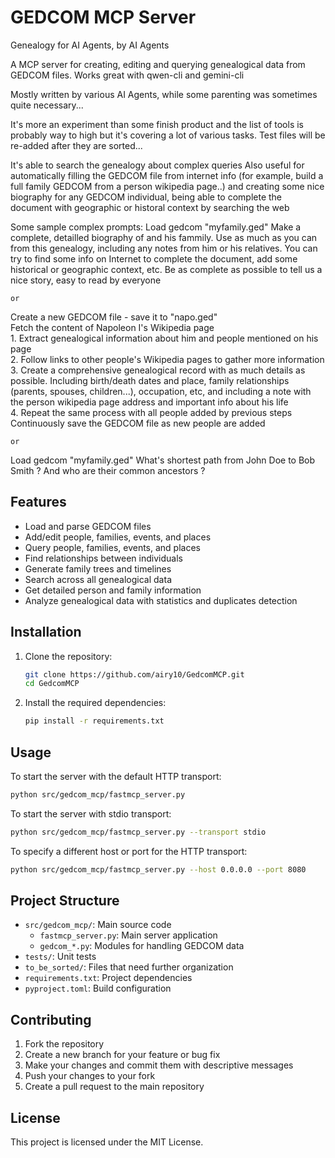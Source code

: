 # GEDCOM MCP Server

Genealogy for AI Agents, by AI Agents

A MCP server for creating, editing and querying genealogical data from GEDCOM files.
Works great with qwen-cli and gemini-cli

Mostly written by various AI Agents, while some parenting was sometimes quite necessary...

It's more an experiment than some finish product and the list of tools is probably way to high but it's covering a lot of various tasks.
Test files will be re-added after they are sorted...

It's able to search the genealogy about complex queries
Also useful for automatically filling the GEDCOM file from internet info (for example,
build a full family GEDCOM from a person wikipedia page..) and creating some nice
biography for any GEDCOM individual, being able to complete the document with geographic
or historal context by searching the web

Some sample complex prompts:
   Load gedcom "myfamily.ged"
   Make a complete, detailled biography of <name of some people from the GEDCOM> and his fammily. Use as much as you can from this genealogy, including any notes from him or his relatives. 
   You can try to find some info on Internet to complete the document, add some historical or geographic context, etc. Be as complete as possible to tell us a nice story, easy to read by everyone

    or

  Create a new GEDCOM file - save it to "napo.ged"                                                                                                                                              
  Fetch the content of Napoleon I's Wikipedia page                                                                                                                                           
    1. Extract genealogical information about him and people mentioned on his page                                                                                                             
    2. Follow links to other people's Wikipedia pages to gather more information                                                                                                              
    3. Create a comprehensive genealogical record  with as much details as possible. Including birth/death dates and place, family relationships (parents, spouses, children...), occupation, etc, and including a note with the person wikipedia page address and important info about his life                                                                                                                    
    4. Repeat the same process with all people added by previous steps                                                                                                                       
   Continuously save the GEDCOM file as new people are added                                                                                                                                 

    or

   Load gedcom "myfamily.ged"
   What's shortest path from John Doe to Bob Smith ?
   And who are their common ancestors ?
   

## Features

- Load and parse GEDCOM files
- Add/edit people, families, events, and places
- Query people, families, events, and places
- Find relationships between individuals
- Generate family trees and timelines
- Search across all genealogical data
- Get detailed person and family information
- Analyze genealogical data with statistics and duplicates detection

## Installation

1. Clone the repository:
   ```bash
   git clone https://github.com/airy10/GedcomMCP.git
   cd GedcomMCP
   ```

2. Install the required dependencies:
   ```bash
   pip install -r requirements.txt
   ```

## Usage

To start the server with the default HTTP transport:

```bash
python src/gedcom_mcp/fastmcp_server.py
```

To start the server with stdio transport:

```bash
python src/gedcom_mcp/fastmcp_server.py --transport stdio
```

To specify a different host or port for the HTTP transport:

```bash
python src/gedcom_mcp/fastmcp_server.py --host 0.0.0.0 --port 8080
```

## Project Structure

- `src/gedcom_mcp/`: Main source code
  - `fastmcp_server.py`: Main server application
  - `gedcom_*.py`: Modules for handling GEDCOM data
- `tests/`: Unit tests
- `to_be_sorted/`: Files that need further organization
- `requirements.txt`: Project dependencies
- `pyproject.toml`: Build configuration

## Contributing

1. Fork the repository
2. Create a new branch for your feature or bug fix
3. Make your changes and commit them with descriptive messages
4. Push your changes to your fork
5. Create a pull request to the main repository

## License

This project is licensed under the MIT License.
